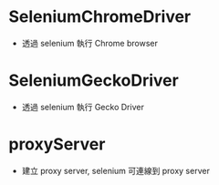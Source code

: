 # SeleniumChromeDriver

- 透過 selenium 執行 Chrome browser

# SeleniumGeckoDriver

- 透過 selenium 執行 Gecko Driver

# proxyServer

- 建立 proxy server, selenium 可連線到 proxy server